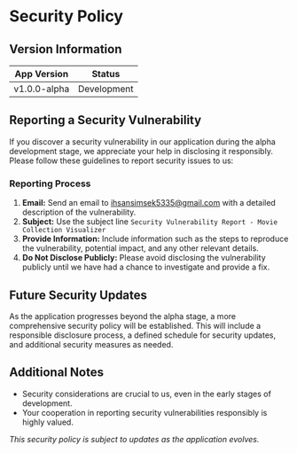 # Security Policy

## Version Information

| App Version   | Status              |
| ------------- | ------------------- |
| v1.0.0-alpha  | Development         |

## Reporting a Security Vulnerability

If you discover a security vulnerability in our application during the alpha development stage, we appreciate your help in disclosing it responsibly. Please follow these guidelines to report security issues to us:

### Reporting Process

1. **Email:** Send an email to [ihsansimsek5335@gmail.com](mailto:ihsansimsek5335@gmail.com) with a detailed description of the vulnerability.
2. **Subject:** Use the subject line `Security Vulnerability Report - Movie Collection Visualizer`
3. **Provide Information:** Include information such as the steps to reproduce the vulnerability, potential impact, and any other relevant details.
4. **Do Not Disclose Publicly:** Please avoid disclosing the vulnerability publicly until we have had a chance to investigate and provide a fix.

## Future Security Updates

As the application progresses beyond the alpha stage, a more comprehensive security policy will be established. This will include a responsible disclosure process, a defined schedule for security updates, and additional security measures as needed.

## Additional Notes

- Security considerations are crucial to us, even in the early stages of development.
- Your cooperation in reporting security vulnerabilities responsibly is highly valued.

*This security policy is subject to updates as the application evolves.*
